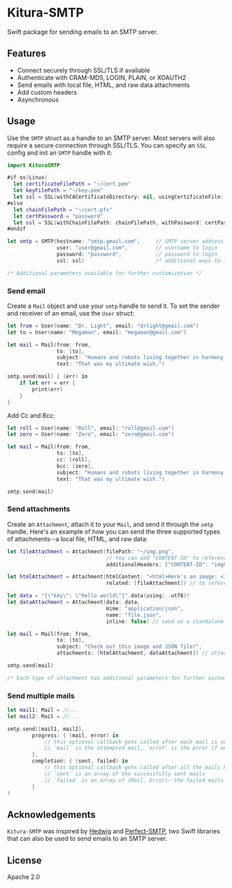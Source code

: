 # Kitura-SMTP

Swift package for sending emails to an SMTP server.

## Features

- Connect securely through SSL/TLS if available
- Authenticate with CRAM-MD5, LOGIN, PLAIN, or XOAUTH2
- Send emails with local file, HTML, and raw data attachments
- Add custom headers
- Asynchronous

## Usage

Use the `SMTP` struct as a handle to an SMTP server. Most servers will also require a secure connection through SSL/TLS. You can specify an `SSL` config and init an `SMTP` handle with it:

```swift
import KituraSMTP

#if os(Linux)
  let certificateFilePath = "~/cert.pem"
  let keyFilePath = "~/key.pem"
  let ssl = SSL(withCACertificateDirectory: nil, usingCertificateFile: certificateFilePath, withKeyFile: keyFilePath)
#else
  let chainFilePath = "~/cert.pfx"
  let certPassword = "password"
  let ssl = SSL(withChainFilePath: chainFilePath, withPassword: certPassword)
#endif

let smtp = SMTP(hostname: "smtp.gmail.com",     // SMTP server address
                user: "user@gmail.com",         // username to login 
                password: "password",           // password to login
                ssl: ssl)                       /* additional ways to init an `SSL` instance */

/* Additional parameters available for further customization */
```

### Send email

Create a `Mail` object and use your `smtp` handle to send it. To set the sender and receiver of an email, use the `User` struct:

```swift
let from = User(name: "Dr. Light", email: "drlight@gmail.com")
let to = User(name: "Megaman", email: "megaman@gmail.com")

let mail = Mail(from: from,
                to: [to],
                subject: "Humans and robots living together in harmony and equality.",
                text: "That was my ultimate wish.")

smtp.send(mail) { (err) in
    if let err = err {
        print(err)
    }
}
```

Add Cc and Bcc:

```swift
let roll = User(name: "Roll", email: "roll@gmail.com")
let zero = User(name: "Zero", email: "zero@gmail.com")

let mail = Mail(from: from,
                to: [to],
                cc: [roll],
                bcc: [zero],
                subject: "Humans and robots living together in harmony and equality.",
                text: "That was my ultimate wish.")

smtp.send(mail)

```

### Send attachments

Create an `Attachment`, attach it to your `Mail`, and send it through the `smtp` handle. Here's an example of how you can send the three supported types of attachments--a local file, HTML, and raw data:

```swift
let fileAttachment = Attachment(filePath: "~/img.png",
                                // You can add "CONTENT-ID" to reference this in another attachment
                                additionalHeaders: ["CONTENT-ID": "img001"])

let htmlAttachment = Attachment(htmlContent: "<html>Here's an image: <img src=\"cid:img001\"/></html>", 
                                related: [fileAttachment]) // to reference `fileAttachment`

let data = "{\"key\": \"hello world\"}".data(using: .utf8)!
let dataAttachment = Attachment(data: data, 
                                mime: "application/json", 
                                name: "file.json",
                                inline: false) // send as a standalone attachment

let mail = Mail(from: from, 
                to: [to], 
                subject: "Check out this image and JSON file!", 
                attachments: [htmlAttachment, dataAttachment]) // attachments we created earlier

smtp.send(mail)

/* Each type of attachment has additional parameters for further customization */
```

### Send multiple mails

```swift
let mail1: Mail = //...
let mail2: Mail = //...

smtp.send([mail1, mail2], 
        progress: { (mail, error) in
            // this optional callback gets called after each mail is sent
            // `mail` is the attempted mail, `error` is the error if one occured
        },
        completion: { (sent, failed) in
            // this optional callback gets called after all the mails have been sent
            // `sent` is an array of the successfully sent mails
            // `failed` is an array of (Mail, Error)--the failed mails and their corresponding errors
        }
)
```

## Acknowledgements

`Kitura-SMTP` was inspired by [Hedwig](https://github.com/onevcat/Hedwig) and [Perfect-SMTP](https://github.com/PerfectlySoft/Perfect-SMTP), two Swift libraries that can also be used to send emails to an SMTP server.

## License

Apache 2.0
